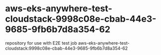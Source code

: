 # aws-eks-anywhere-test-cloudstack-9998c08e-cbab-44e3-9685-9fb6b7d8a354-62
repository for use with E2E test job aws-eks-anywhere-test-cloudstack:9998c08e-cbab-44e3-9685-9fb6b7d8a354-62
